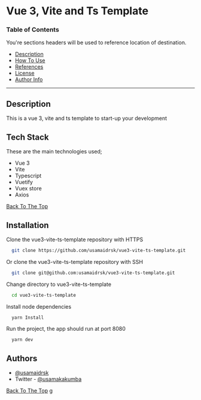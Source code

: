 
# Vue 3, Vite and Ts Template

### Table of Contents
You're sections headers will be used to reference location of destination.

- [Description](#description)
- [How To Use](#how-to-use)
- [References](#references)
- [License](#license)
- [Author Info](#author-info)

---

## Description

This is a vue 3, vite and ts template to start-up your development



## Tech Stack
These are the main technologies used;

- Vue 3
- Vite
- Typescript
- Vuetify
- Vuex store
- Axios

[Back To The Top](#read-me)


## Installation
Clone the vue3-vite-ts-template repository with HTTPS
```bash
  git clone https://github.com/usamaidrsk/vue3-vite-ts-template.git
```
Or clone the vue3-vite-ts-template repository with SSH
```bash
  git clone git@github.com:usamaidrsk/vue3-vite-ts-template.git

```
Change directory to vue3-vite-ts-template

```bash
  cd vue3-vite-ts-template
```
Install node dependencies

```bash
  yarn Install
```
    
Run the project, the app should run at port 8080

```bash
  yarn dev
```
    
    
## Authors

- [@usamaidrsk](https://www.github.com/usamaidrsk)
- Twitter - [@usamakakumba](https://twitter.com/usamakakumba)

[Back To The Top](#read-me)
g